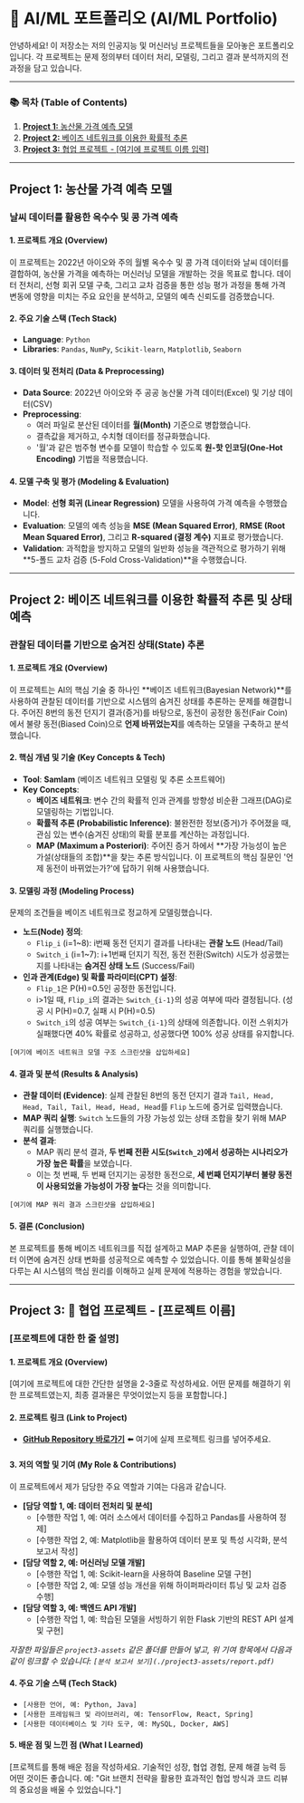 # 🤖 AI/ML 포트폴리오 (AI/ML Portfolio)

안녕하세요! 이 저장소는 저의 인공지능 및 머신러닝 프로젝트들을 모아놓은 포트폴리오입니다. 각 프로젝트는 문제 정의부터 데이터 처리, 모델링, 그리고 결과 분석까지의 전 과정을 담고 있습니다.

---

### 📚 목차 (Table of Contents)
1. [**Project 1:** 농산물 가격 예측 모델](#project-1-농산물-가격-예측-모델)
2. [**Project 2:** 베이즈 네트워크를 이용한 확률적 추론](#project-2-베이즈-네트워크를-이용한-확률적-추론-및-상태-예측)
3. [**Project 3:** 협업 프로젝트 - [여기에 프로젝트 이름 입력]](#project-3-🤝-협업-프로젝트---프로젝트-이름)

---

## **Project 1: 농산물 가격 예측 모델**
### **날씨 데이터를 활용한 옥수수 및 콩 가격 예측**

#### **1. 프로젝트 개요 (Overview)**
이 프로젝트는 2022년 아이오와 주의 월별 옥수수 및 콩 가격 데이터와 날씨 데이터를 결합하여, 농산물 가격을 예측하는 머신러닝 모델을 개발하는 것을 목표로 합니다. 데이터 전처리, 선형 회귀 모델 구축, 그리고 교차 검증을 통한 성능 평가 과정을 통해 가격 변동에 영향을 미치는 주요 요인을 분석하고, 모델의 예측 신뢰도를 검증했습니다.

#### **2. 주요 기술 스택 (Tech Stack)**
- **Language**: `Python`
- **Libraries**: `Pandas`, `NumPy`, `Scikit-learn`, `Matplotlib`, `Seaborn`

#### **3. 데이터 및 전처리 (Data & Preprocessing)**
- **Data Source**: 2022년 아이오와 주 공공 농산물 가격 데이터(Excel) 및 기상 데이터(CSV)
- **Preprocessing**:
    - 여러 파일로 분산된 데이터를 **월(Month)** 기준으로 병합했습니다.
    - 결측값을 제거하고, 수치형 데이터를 정규화했습니다.
    - '월'과 같은 범주형 변수를 모델이 학습할 수 있도록 **원-핫 인코딩(One-Hot Encoding)** 기법을 적용했습니다.

#### **4. 모델 구축 및 평가 (Modeling & Evaluation)**
- **Model**: **선형 회귀 (Linear Regression)** 모델을 사용하여 가격 예측을 수행했습니다.
- **Evaluation**: 모델의 예측 성능을 **MSE (Mean Squared Error)**, **RMSE (Root Mean Squared Error)**, 그리고 **R-squared (결정 계수)** 지표로 평가했습니다.
- **Validation**: 과적합을 방지하고 모델의 일반화 성능을 객관적으로 평가하기 위해 **5-폴드 교차 검증 (5-Fold Cross-Validation)**을 수행했습니다.

---

## **Project 2: 베이즈 네트워크를 이용한 확률적 추론 및 상태 예측**
### **관찰된 데이터를 기반으로 숨겨진 상태(State) 추론**

#### **1. 프로젝트 개요 (Overview)**
이 프로젝트는 AI의 핵심 기술 중 하나인 **베이즈 네트워크(Bayesian Network)**를 사용하여 관찰된 데이터를 기반으로 시스템의 숨겨진 상태를 추론하는 문제를 해결합니다. 주어진 8번의 동전 던지기 결과(증거)를 바탕으로, 동전이 공정한 동전(Fair Coin)에서 불량 동전(Biased Coin)으로 **언제 바뀌었는지**를 예측하는 모델을 구축하고 분석했습니다.

#### **2. 핵심 개념 및 기술 (Key Concepts & Tech)**
- **Tool**: **SamIam** (베이즈 네트워크 모델링 및 추론 소프트웨어)
- **Key Concepts**:
    - **베이즈 네트워크**: 변수 간의 확률적 인과 관계를 방향성 비순환 그래프(DAG)로 모델링하는 기법입니다.
    - **확률적 추론 (Probabilistic Inference)**: 불완전한 정보(증거)가 주어졌을 때, 관심 있는 변수(숨겨진 상태)의 확률 분포를 계산하는 과정입니다.
    - **MAP (Maximum a Posteriori)**: 주어진 증거 하에서 **가장 가능성이 높은 가설(상태들의 조합)**을 찾는 추론 방식입니다. 이 프로젝트의 핵심 질문인 '언제 동전이 바뀌었는가?'에 답하기 위해 사용했습니다.

#### **3. 모델링 과정 (Modeling Process)**
문제의 조건들을 베이즈 네트워크로 정교하게 모델링했습니다.

- **노드(Node) 정의**:
    - `Flip_i` (i=1~8): i번째 동전 던지기 결과를 나타내는 **관찰 노드** (Head/Tail)
    - `Switch_i` (i=1~7): i+1번째 던지기 직전, 동전 전환(Switch) 시도가 성공했는지를 나타내는 **숨겨진 상태 노드** (Success/Fail)
- **인과 관계(Edge) 및 확률 파라미터(CPT) 설정**:
    - `Flip_1`은 P(H)=0.5인 공정한 동전입니다.
    - i>1일 때, `Flip_i`의 결과는 `Switch_{i-1}`의 성공 여부에 따라 결정됩니다. (성공 시 P(H)=0.7, 실패 시 P(H)=0.5)
    - `Switch_i`의 성공 여부는 `Switch_{i-1}`의 상태에 의존합니다. 이전 스위치가 실패했다면 40% 확률로 성공하고, 성공했다면 100% 성공 상태를 유지합니다.

`[여기에 베이즈 네트워크 모델 구조 스크린샷을 삽입하세요]`

#### **4. 결과 및 분석 (Results & Analysis)**
- **관찰 데이터 (Evidence)**: 실제 관찰된 8번의 동전 던지기 결과 `Tail, Head, Head, Tail, Tail, Head, Head, Head`를 `Flip` 노드에 증거로 입력했습니다.
- **MAP 쿼리 실행**: `Switch` 노드들의 가장 가능성 있는 상태 조합을 찾기 위해 MAP 쿼리를 실행했습니다.
- **분석 결과**:
    - MAP 쿼리 분석 결과, **두 번째 전환 시도(`Switch_2`)에서 성공하는 시나리오가 가장 높은 확률**을 보였습니다.
    - 이는 첫 번째, 두 번째 던지기는 공정한 동전으로, **세 번째 던지기부터 불량 동전이 사용되었을 가능성이 가장 높다**는 것을 의미합니다.

`[여기에 MAP 쿼리 결과 스크린샷을 삽입하세요]`

#### **5. 결론 (Conclusion)**
본 프로젝트를 통해 베이즈 네트워크를 직접 설계하고 MAP 추론을 실행하여, 관찰 데이터 이면에 숨겨진 상태 변화를 성공적으로 예측할 수 있었습니다. 이를 통해 불확실성을 다루는 AI 시스템의 핵심 원리를 이해하고 실제 문제에 적용하는 경험을 쌓았습니다.

---

## **Project 3: 🤝 협업 프로젝트 - [프로젝트 이름]**
### **[프로젝트에 대한 한 줄 설명]**

#### **1. 프로젝트 개요 (Overview)**
[여기에 프로젝트에 대한 간단한 설명을 2-3줄로 작성하세요. 어떤 문제를 해결하기 위한 프로젝트였는지, 최종 결과물은 무엇이었는지 등을 포함합니다.]

#### **2. 프로젝트 링크 (Link to Project)**
- **[GitHub Repository 바로가기](https://github.com/your-username/your-repo)** ⬅️ 여기에 실제 프로젝트 링크를 넣어주세요.

#### **3. 저의 역할 및 기여 (My Role & Contributions)**
이 프로젝트에서 제가 담당한 주요 역할과 기여는 다음과 같습니다.

- **[담당 역할 1, 예: 데이터 전처리 및 분석]**
  - [수행한 작업 1, 예: 여러 소스에서 데이터를 수집하고 Pandas를 사용하여 정제]
  - [수행한 작업 2, 예: Matplotlib을 활용하여 데이터 분포 및 특성 시각화, 분석 보고서 작성]
- **[담당 역할 2, 예: 머신러닝 모델 개발]**
  - [수행한 작업 1, 예: Scikit-learn을 사용하여 Baseline 모델 구현]
  - [수행한 작업 2, 예: 모델 성능 개선을 위해 하이퍼파라미터 튜닝 및 교차 검증 수행]
- **[담당 역할 3, 예: 백엔드 API 개발]**
  - [수행한 작업 1, 예: 학습된 모델을 서빙하기 위한 Flask 기반의 REST API 설계 및 구현]

*자잘한 파일들은 `project3-assets` 같은 폴더를 만들어 넣고, 위 기여 항목에서 다음과 같이 링크할 수 있습니다: `[분석 보고서 보기](./project3-assets/report.pdf)`*

#### **4. 주요 기술 스택 (Tech Stack)**
- `[사용한 언어, 예: Python, Java]`
- `[사용한 프레임워크 및 라이브러리, 예: TensorFlow, React, Spring]`
- `[사용한 데이터베이스 및 기타 도구, 예: MySQL, Docker, AWS]`

#### **5. 배운 점 및 느낀 점 (What I Learned)**
[프로젝트를 통해 배운 점을 작성하세요. 기술적인 성장, 협업 경험, 문제 해결 능력 등 어떤 것이든 좋습니다. 예: "Git 브랜치 전략을 활용한 효과적인 협업 방식과 코드 리뷰의 중요성을 배울 수 있었습니다."]
